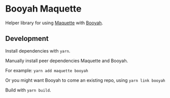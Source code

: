 # Booyah Maquette

Helper library for using [Maquette](https://maquettejs.org/) with [Booyah](https://github.com/play-curious/booyah).

## Development

Install dependencies with `yarn`.

Manually install peer dependencies Maquette and Booyah.

For example: `yarn add maquette booyah`

Or you might want Booyah to come an existing repo, using `yarn link booyah`

Build with `yarn build`.
